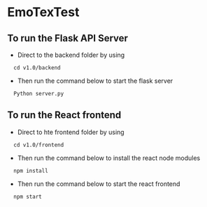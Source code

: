 # EmoTexTest

## To run the Flask API Server 
  * Direct to the backend folder by using 
  ```
    cd v1.0/backend 
  ```
  * Then run the command below to start the flask server
  ```
    Python server.py
  ```
  
## To run the React frontend
  * Direct to hte frontend folder by using
  ```
    cd v1.0/frontend
  ```
  * Then run the command below to install the react node modules 
  ```
    npm install
  ```
  * Then run the command below to start the react frontend 
  ```
    npm start
  ```